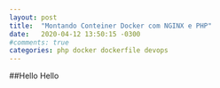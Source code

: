 ```yaml
---
layout: post
title:  "Montando Conteiner Docker com NGINX e PHP"
date:   2020-04-12 13:50:15 -0300
#comments: true
categories: php docker dockerfile devops 
---
```

##Hello
Hello
